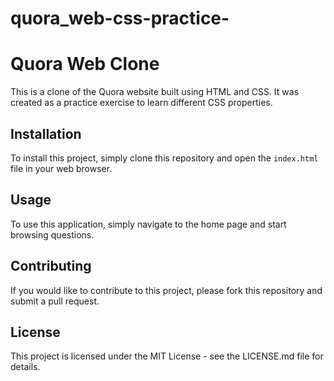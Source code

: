 # quora_web-css-practice-
# Quora Web Clone

This is a clone of the Quora website built using HTML and CSS. It was created as a practice exercise to learn different CSS properties.

## Installation

To install this project, simply clone this repository and open the `index.html` file in your web browser.

## Usage

To use this application, simply navigate to the home page and start browsing questions.

## Contributing

If you would like to contribute to this project, please fork this repository and submit a pull request.

## License

This project is licensed under the MIT License - see the LICENSE.md file for details.
